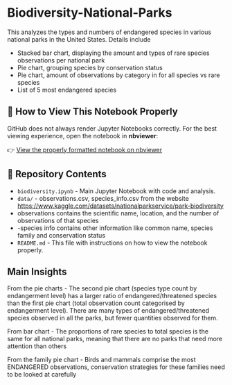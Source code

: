 # Biodiversity-National-Parks

This analyzes the types and numbers of endangered species in various national parks in the United States. Details include 
  - Stacked bar chart, displaying the amount and types of rare species observations per national park
  - Pie chart, grouping species by conservation status
  - Pie chart, amount of observations by category in for all species vs rare species
  - List of 5 most endangered species

## 📌 How to View This Notebook Properly

GitHub does not always render Jupyter Notebooks correctly. For the best viewing experience, open the notebook in **nbviewer**:

👉 [View the properly formatted notebook on nbviewer](https://nbviewer.jupyter.org/github/Ranjanirr/Biodiversity-National-Parks/blob/main/biodiversity.ipynb)

## 📂 Repository Contents

- `biodiversity.ipynb` - Main Jupyter Notebook with code and analysis.
- `data/` - observations.csv, species_info.csv from the website https://www.kaggle.com/datasets/nationalparkservice/park-biodiversity
- observations contains the scientific name, location, and the number of observations of that species
- -species info contains other information like common name, species family and conservation status
- `README.md` - This file with instructions on how to view the notebook properly.


## Main Insights

From the pie charts - The second pie chart (species type count by endangerment level) has a larger ratio of endangered/threatened species than the first pie chart (total observation count categorised by endangerment level). There are many types of endangered/threatened species observed in all the parks, but fewer quantities observed for them.

From bar chart - The proportions of rare species to total species is the same for all national parks, meaning that there are no parks that need more attention than others

From the family pie chart - Birds and mammals comprise the most ENDANGERED observations, conservation strategies for these families need to be looked at carefully


